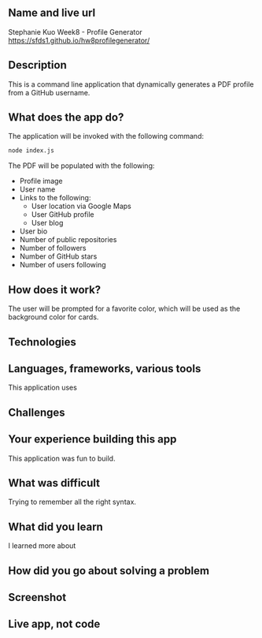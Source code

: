 ## Name and live url
Stephanie Kuo Week8 - Profile Generator
https://sfds1.github.io/hw8profilegenerator/


## Description
This is a command line application that dynamically generates a PDF profile from a GitHub username.

## What does the app do?
The application  will be invoked with the following command:

```sh
node index.js
```
The PDF will be populated with the following:

* Profile image
* User name
* Links to the following:
  * User location via Google Maps
  * User GitHub profile
  * User blog
* User bio
* Number of public repositories
* Number of followers
* Number of GitHub stars
* Number of users following


## How does it work?
The user will be prompted for a favorite color, which will be used as the background color for cards.

## Technologies

## Languages, frameworks, various tools
This application uses 

## Challenges


## Your experience building this app
This application was fun to build.

## What was difficult
Trying to remember all the right syntax.

## What did you learn
I learned more about

## How did you go about solving a problem


## Screenshot




## Live app, not code



